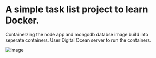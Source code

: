 # A simple task list project to learn Docker.

Containerzing the node app and mongodb databse image build into seperate containers. 
User Digital Ocean server to run the containers.  

![image](https://user-images.githubusercontent.com/89990638/180663112-01d7e434-b951-4065-9967-f26cd25c2e4f.png)

